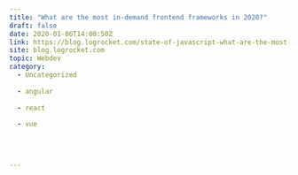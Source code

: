 ```yaml
---
title: "What are the most in-demand frontend frameworks in 2020?"
draft: false
date: 2020-01-06T14:00:50Z
link: https://blog.logrocket.com/state-of-javascript-what-are-the-most-in-demand-frontend-frameworks-in-2020/?utm_medium=RSS&utm_source=hune
site: blog.logrocket.com
topic: Webdev
category:
  - Uncategorized
  
  - angular
  
  - react
  
  - vue
  
   
  

---
```

